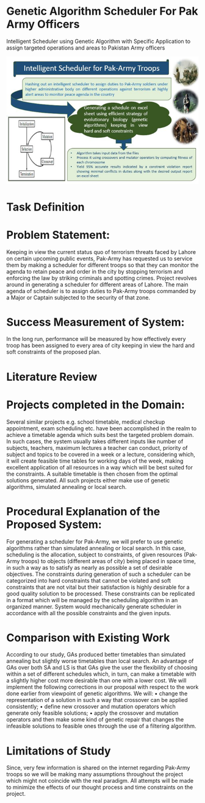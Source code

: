 # Genetic Algorithm Scheduler For Pak Army Officers
Intelligent Scheduler using Genetic Algorithm with Specific Application to assign targeted operations and areas to Pakistan Army officers

![RoadMap](IntelligentScheduler.JPG)

# Task Definition
# Problem Statement:
Keeping in view the current status quo of terrorism threats faced by Lahore on certain upcoming public events, Pak-Army has requested us to service them by making a scheduler for different troops so that they can monitor the agenda to retain peace and order in the city by stopping terrorism and enforcing the law by striking criminals and spotting crimes. Project revolves around in generating a scheduler for different areas of Lahore. The main agenda of scheduler is to assign duties to Pak-Army troops commanded by a Major or Captain subjected to the security of that zone.

# Success Measurement of System:
In the long run, performance will be measured by how effectively every troop has been assigned to every area of city keeping in view the hard and soft constraints of the proposed plan.

# Literature Review
# Projects completed in the Domain:
Several similar projects e.g. school timetable, medical checkup appointment, exam scheduling etc. have been accomplished in the realm to achieve a timetable agenda which suits best the targeted problem domain. In such cases, the system usually takes different inputs like number of subjects, teachers, maximum lectures a teacher can conduct, priority of subject and topics to be covered in a week or a lecture, considering which, it will create feasible time tables for working days of the week, making excellent application of all resources in a way which will be best suited for the constraints. A suitable timetable is then chosen from the optimal solutions generated. All such projects either make use of genetic algorithms, simulated annealing or local search.

# Procedural Explanation of the Proposed System:
For generating a scheduler for Pak-Army, we will prefer to use genetic algorithms rather than simulated annealing or local search. In this case, scheduling is the allocation, subject to constraints, of given resources (Pak-Army troops) to objects (different areas of city) being placed in space time, in such a way as to satisfy as nearly as possible a set of desirable objectives. The constraints during generation of such a scheduler can be categorized into hard constraints that cannot be violated and soft constraints that are not vital but their satisfaction is highly desirable for a good quality solution to be processed. These constraints can be replicated in a format which will be managed by the scheduling algorithm in an organized manner. System would mechanically generate scheduler in accordance with all the possible constraints and the given inputs.

# Comparison with Existing Work
According to our study, GAs produced better timetables than simulated annealing but slightly worse timetables than local search. An advantage of GAs over both SA and LS is that GAs give the user the flexibility of choosing within a set of different schedules which, in turn, can make a timetable with a slightly higher cost more desirable than one with a lower cost. We will implement the following corrections in our proposal with respect to the work done earlier from viewpoint of genetic algorithms. We will: • change the representation of a solution in such a way that crossover can be applied consistently; • define new crossover and mutation operators which generate only feasible solutions; • apply the crossover and mutation operators and then make some kind of genetic repair that changes the infeasible solutions to feasible ones through the use of a filtering algorithm.

# Limitations of Study
Since, very few information is shared on the internet regarding Pak-Army troops so we will be making many assumptions throughout the project which might not coincide with the real paradigm. All attempts will be made to minimize the effects of our thought process and time constraints on the project.
